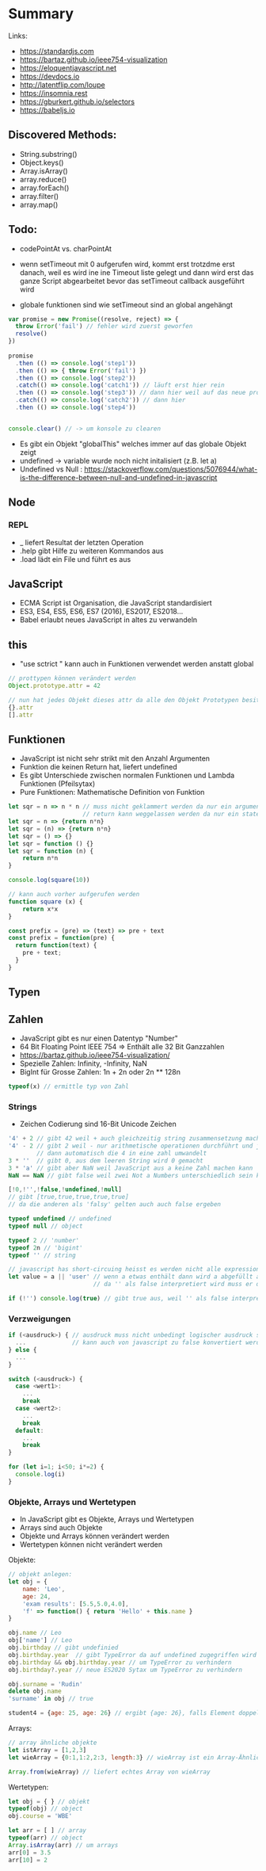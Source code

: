 # Summary

Links:
* https://standardjs.com
* https://bartaz.github.io/ieee754-visualization
* https://eloquentjavascript.net
* https://devdocs.io
* http://latentflip.com/loupe
* https://insomnia.rest
* https://gburkert.github.io/selectors
* https://babeljs.io

## Discovered Methods:
* String.substring()
* Object.keys()
* Array.isArray()
* array.reduce()
* array.forEach()
* array.filter()
* array.map()

## Todo:
* codePointAt vs. charPointAt

* wenn setTimeout mit 0 aufgerufen wird, kommt erst trotzdme erst danach, weil es wird ine ine Timeout liste gelegt und dann wird erst das ganze Script abgearbeitet bevor das setTimeout callback ausgeführt wird
* globale funktionen sind wie setTimeout sind an global angehängt
```js
var promise = new Promise((resolve, reject) => { 
  throw Error('fail') // fehler wird zuerst geworfen
  resolve()
})
 
promise
  .then (() => console.log('step1'))
  .then (() => { throw Error('fail') })
  .then (() => console.log('step2'))
  .catch(() => console.log('catch1')) // läuft erst hier rein
  .then (() => console.log('step3')) // dann hier weil auf das neue promise nix passiert
  .catch(() => console.log('catch2')) // dann hier
  .then (() => console.log('step4'))


console.clear() // -> um konsole zu clearen
```
* Es gibt ein Objekt "globalThis" welches immer auf das globale Objekt zeigt
* undefined -> variable wurde noch nicht initalisiert (z.B. let a)
* Undefined vs Null : https://stackoverflow.com/questions/5076944/what-is-the-difference-between-null-and-undefined-in-javascript

## Node

### REPL

* _ liefert Resultat der letzten Operation
* .help gibt Hilfe zu weiteren Kommandos aus
* .load lädt ein File und führt es aus

## JavaScript

* ECMA Script ist Organisation, die JavaScript standardisiert
* ES3, ES4, ES5, ES6, ES7 (2016), ES2017, ES2018...
* Babel erlaubt neues JavaScript in altes zu verwandeln

## this
* "use sctrict " kann auch in Funktionen verwendet werden anstatt global
```js
// prottypen können verändert werden
Object.prototype.attr = 42

// nun hat jedes Objekt dieses attr da alle den Objekt Prototypen besitzen
{}.attr
[].attr 

```

## Funktionen

* JavaScript ist nicht sehr strikt mit den Anzahl Argumenten
* Funktion die keinen Return hat, liefert undefined
* Es gibt Unterschiede zwischen normalen Funktionen und Lambda Funktionen (Pfeilsytax)
* Pure Funktionen: Mathematische Definition von Funktion

```js
let sqr = n => n * n // muss nicht geklammert werden da nur ein argument
                     // return kann weggelassen werden da nur ein statement
let sqr = n => {return n*n}
let sqr = (n) => {return n*n}
let sqr = () => {}
let sqr = function () {}
let sqr = function (n) {
    return n*n
}

console.log(square(10))

// kann auch vorher aufgerufen werden
function square (x) {
    return x*x
}

const prefix = (pre) => (text) => pre + text
const prefix = function(pre) {
  return function(text) {
    pre + text;
  }
}
```

## Typen

## Zahlen

* JavaScript gibt es nur einen Datentyp "Number"
* 64 Bit Floating Point IEEE 754 => Enthält alle 32 Bit Ganzzahlen
* https://bartaz.github.io/ieee754-visualization/
* Spezielle Zahlen: Infinity, -Infinity, NaN
* BigInt für Grosse Zahlen: 1n + 2n oder 2n ** 128n

```js
typeof(x) // ermittle typ von Zahl
```

### Strings

* Zeichen Codierung sind 16-Bit Unicode Zeichen

```js
'4' + 2 // gibt 42 weil + auch gleichzeitig string zusammensetzung macht
'4' - 2 // gibt 2 weil - nur arithmetische operationen durchführt und javascript 
        // dann automatisch die 4 in eine zahl umwandelt
3 * ''  // gibt 0, aus dem leeren String wird 0 gemacht
3 * 'a' // gibt aber NaN weil JavaScript aus a keine Zahl machen kann
NaN == NaN // gibt false weil zwei Not a Numbers unterschiedlich sein könnten

[!0,!'',!false,!undefined,!null]
// gibt [true,true,true,true,true]
// da die anderen als 'falsy' gelten auch auch false ergeben

typeof undefined // undefined
typeof null // object

typeof 2 // 'number'
typeof 2n // 'bigint'
typeof '' // string

// javascript has short-circuing heisst es werden nicht alle expressions evaluiert
let value = a || 'user' // wenn a etwas enthält dann wird a abgefüllt ansonsten 'user'
                        // da '' als false interpretiert wird muss er den rechten teil evaluieren

if (!'') console.log(true) // gibt true aus, weil '' als false interpretiert wird

```

### Verzweigungen

```js
if (<ausdruck>) { // ausdruck muss nicht unbedingt logischer ausdruck sein
  ...             // kann auch von javascript zu false konvertiert werden
} else { 
  ... 
}

switch (<ausdruck>) { 
  case <wert1>: 
    ... 
    break 
  case <wert2>: 
    ... 
    break 
  default: 
    ... 
    break 
}

for (let i=1; i<50; i*=2) { 
  console.log(i) 
}
```

### Objekte, Arrays und Wertetypen

* In JavaScript gibt es Objekte, Arrays und Wertetypen
* Arrays sind auch Objekte
* Objekte und Arrays können verändert werden
* Wertetypen können nicht verändert werden

Objekte:
```js
// objekt anlegen:
let obj = {
    name: 'Leo',
    age: 24,
    'exam results': [5.5,5.0,4.0],
    'f' => function() { return 'Hello' + this.name }
}

obj.name // Leo
obj['name'] // Leo
obj.birthday // gibt undefinied
obj.birthday.year  // gibt TypeError da auf undefined zugegriffen wird
obj.birthday && obj.birthday.year // um TypeError zu verhindern
obj.birthday?.year // neue ES2020 Sytax um TypeError zu verhindern

obj.surname = 'Rudin'
delete obj.name
'surname' in obj // true

student4 = {age: 25, age: 26} // ergibt {age: 26}, falls Element doppelt vorkommt, dann wird einfach das letzte Element genommen
```

Arrays:
```js
// array ähnliche objekte
let istArray = [1,2,3]
let wieArray = {0:1,1:2,2:3, length:3} // wieArray ist ein Array-Ähnliches Objekt

Array.from(wieArray) // liefert echtes Array von wieArray

```

Wertetypen:

```js
let obj = { } // objekt
typeof(obj) // object
obj.course = 'WBE'

let arr = [ ] // array
typeof(arr) // object
Array.isArray(arr) // um arrays
arr[0] = 3.5
arr[10] = 2

```